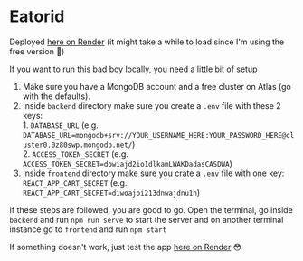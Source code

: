 # Eatorid


Deployed [here on Render](https://eat-or-yeet.onrender.com) (it might take a while to load since I'm using the free version 💩)

If you want to run this bad boy locally, you need a little bit of setup

1. Make sure you have a MongoDB account and a free cluster on Atlas (go with the defaults).
2. Inside `backend` directory make sure you create a `.env` file with these 2 keys: <br /> 1. `DATABASE_URL` (e.g. `DATABASE_URL=mongodb+srv://YOUR_USERNAME_HERE:YOUR_PASSWORD_HERE@cluster0.0z80swp.mongodb.net/`) <br /> 2. `ACCESS_TOKEN_SECRET` (e.g. `ACCESS_TOKEN_SECRET=dowiajd2io1dlkamLWAKDadasCASDWA`)
3. Inside `frontend` directory make sure you crate a `.env` file with one key: <br /> `REACT_APP_CART_SECRET` (e.g. `REACT_APP_CART_SECRET=diwoajoi213dnwajdnu1h`)

If these steps are followed, you are good to go. Open the terminal, go inside `backend` and run `npm run serve` to start the server and on another terminal instance go to `frontend` and run `npm start`

If something doesn't work, just test the app [here on Render](https://eat-or-yeet.onrender.com) 😳
